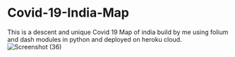 # Covid-19-India-Map
This is a descent and unique Covid 19 Map of india build by me using folium and dash modules in python and deployed on heroku cloud.
 ![Screenshot (36)](https://user-images.githubusercontent.com/63709859/81562925-3c667c80-93b3-11ea-9a43-50f3f9ef012a.png)
